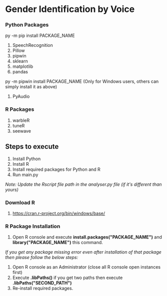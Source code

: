 # Gender Identification by Voice

### Python Packages
py -m pip install PACKAGE_NAME
1. SpeechRecognition
2. Pillow
3. pipwin
4. sklearn
5. matplotlib
6. pandas

py -m pipwin install PACKAGE_NAME (Only for Windows users, others can simply install it as above)
1. PyAudio

### R Packages
1. warbleR
2. tuneR
3. seewave

## Steps to execute
1. Install Python
2. Install R
2. Install required packages for Python and R
3. Run main.py

*Note: Update the Rscript file path in the analyser.py file (if it's different than yours)*

### Download R
1. https://cran.r-project.org/bin/windows/base/

### R Package Installation
1. Open R console and execute **install.packages("PACKAGE_NAME")** and **library("PACKAGE_NAME")** this command.

*If you get any package missing error even after installation of that package then please follow the below steps:*
1. Open R console as an Administrator (close all R console open instances first)
2. Execute **.libPaths()** if you get two paths then execute **.libPaths("SECOND_PATH")**
3. Re-install required packages.
